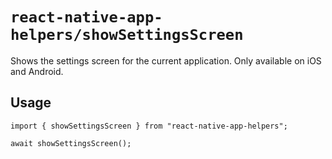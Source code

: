 # `react-native-app-helpers/showSettingsScreen`

Shows the settings screen for the current application.  Only available on iOS
and Android.

## Usage

```tsx
import { showSettingsScreen } from "react-native-app-helpers";

await showSettingsScreen();
```
